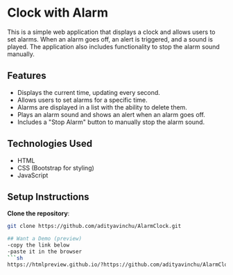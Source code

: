 # Clock with Alarm

This is a simple web application that displays a clock and allows users to set alarms. When an alarm goes off, an alert is triggered, and a sound is played. The application also includes functionality to stop the alarm sound manually.

## Features

- Displays the current time, updating every second.
- Allows users to set alarms for a specific time.
- Alarms are displayed in a list with the ability to delete them.
- Plays an alarm sound and shows an alert when an alarm goes off.
- Includes a "Stop Alarm" button to manually stop the alarm sound.

## Technologies Used

- HTML
- CSS (Bootstrap for styling)
- JavaScript

## Setup Instructions

**Clone the repository**:
   ```sh
   git clone https://github.com/adityavinchu/AlarmClock.git

## Want a Demo (preview)
-copy the link below
-paste it in the browser
```sh
https://htmlpreview.github.io/?https://github.com/adityavinchu/AlarmClock/blob/aebd1751c9685d02eae0f88d37b53e00921bc654/index.html

